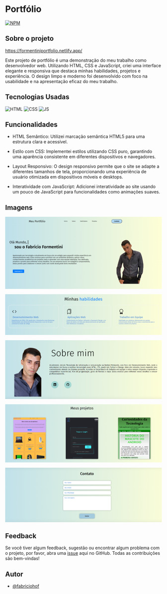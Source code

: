 
# Portfólio

 [![NPM](https://img.shields.io/npm/l/react)](https://github.com/fabriciohof/portfolio/blob/main/LICENSE)

## Sobre o projeto

https://formentiniportfolio.netlify.app/

Este projeto de portfólio é uma demonstração do meu trabalho como desenvolvedor web. Utilizando HTML, CSS e JavaScript, criei uma interface elegante e responsiva que destaca minhas habilidades, projetos e experiência. O design limpo e moderno foi desenvolvido com foco na usabilidade e na apresentação eficaz do meu trabalho.

## Tecnologias Usadas

![HTML](https://img.shields.io/badge/HTML5-E34F26?style=for-the-badge&logo=html5&logoColor=white)
![CSS](https://img.shields.io/badge/CSS3-1572B6?style=for-the-badge&logo=css3&logoColor=white)
![JS](https://img.shields.io/badge/JavaScript-F7DF1E?style=for-the-badge&logo=javascript&logoColor=black)

## Funcionalidades

- HTML Semântico: Utilizei marcação semântica HTML5 para uma estrutura clara e acessível.

- Estilo com CSS: Implementei estilos utilizando CSS puro, garantindo uma aparência consistente em diferentes dispositivos e navegadores.

- Layout Responsivo: O design responsivo permite que o site se adapte a diferentes tamanhos de tela, proporcionando uma experiência de usuário otimizada em dispositivos móveis e desktops.

- Interatividade com JavaScript: Adicionei interatividade ao site usando um pouco de JavaScript para funcionalidades como animações suaves.

## Imagens

![topo](https://github.com/fabriciohof/portfolio/blob/main/imgs/assets/topo.png)

![topo](https://github.com/fabriciohof/portfolio/blob/main/imgs/assets/habilidades.png)

![topo](https://github.com/fabriciohof/portfolio/blob/main/imgs/assets/sobre.png)

![topo](https://github.com/fabriciohof/portfolio/blob/main/imgs/assets/projetos.png)

![topo](https://github.com/fabriciohof/portfolio/blob/main/imgs/assets/contato.png)

## Feedback

Se você tiver algum feedback, sugestão ou encontrar algum problema com o projeto, por favor, abra uma [issue](https://github.com/fabriciohof/portfolio/issues) aqui no GitHub. Todas as contribuições são bem-vindas!


## Autor

- [@fabriciohof](https://www.github.com/fabriciohof)
